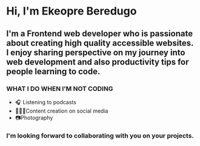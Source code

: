 # Hi, I'm Ekeopre Beredugo
## I'm a Frontend web developer who is passionate about creating high quality accessible websites. I enjoy sharing perspective on my journey into web development and also productivity tips for people learning to code.

### WHAT I DO WHEN I'M NOT CODING

* 🎧 Listening to podcasts
* 🧑🏻‍💻Content creation on social media
* 📷Photography

### I'm looking forward to collaborating with you on your projects.  


